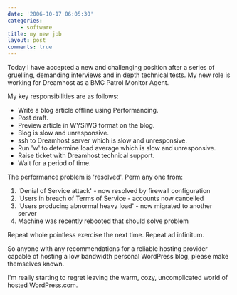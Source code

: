 ```yaml
---
date: '2006-10-17 06:05:30'
categories:
    - software
title: my new job
layout: post
comments: true
---
```

Today I have accepted a new and challenging position after a series of
gruelling, demanding interviews and in depth technical tests. My new
role is working for Dreamhost as a BMC Patrol Monitor Agent.

My key responsibilities are as follows:

- Write a blog article offline using Performancing.
- Post draft.
- Preview article in WYSIWG format on the blog.
- Blog is slow and unresponsive.
- ssh to Dreamhost server which is slow and unresponsive.
- Run 'w' to determine load average which is slow and unresponsive.
- Raise ticket with Dreamhost technical support.
- Wait for a period of time.

The performance problem is 'resolved'. Perm any one from:

1.  'Denial of Service attack' - now resolved by firewall configuration
2.  'Users in breach of Terms of Service - accounts now cancelled
3.  'Users producing abnormal heavy load' - now migrated to another
    server
4.  Machine was recently rebooted that should solve problem

Repeat whole pointless exercise the next time. Repeat ad infinitum.

So anyone with any recommendations for a reliable hosting provider
capable of hosting a low bandwidth personal WordPress blog, please make
themselves known.

I'm really starting to regret leaving the warm, cozy, uncomplicated
world of hosted WordPress.com.
